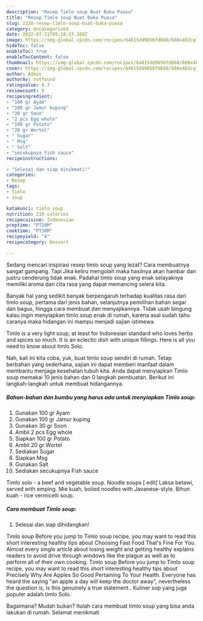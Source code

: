 ```yaml
---
description: "Resep Timlo soup Buat Buka Puasa"
title: "Resep Timlo soup Buat Buka Puasa"
slug: 2228-resep-timlo-soup-buat-buka-puasa
category: Uncategorized
date: 2022-07-21T05:18:27.268Z
image: https://img-global.cpcdn.com/recipes/64815dd9656fd668/680x482cq70/timlo-soup-foto-resep-utama.jpg
hideToc: false
enableToc: true
enableTocContent: false
thumbnail: https://img-global.cpcdn.com/recipes/64815dd9656fd668/680x482cq70/timlo-soup-foto-resep-utama.jpg
cover: https://img-global.cpcdn.com/recipes/64815dd9656fd668/680x482cq70/timlo-soup-foto-resep-utama.jpg
author: Admin
authorAv: notfound
ratingvalue: 4.7
reviewcount: 9
recipeingredient:
- "100 gr Ayam"
- "100 gr Jamur kuping"
- "30 gr Soon"
- "2 pcs Egg whole"
- "100 gr Potato"
- "20 gr Wortel"
- " Sugar"
- " Msg"
- " Salt"
- "secukupnya Fish sauce"
recipeinstructions:

- "Selesai dan siap dinikmati!"
categories:
- Resep
tags:
- timlo
- soup

katakunci: timlo soup 
nutrition: 210 calories
recipecuisine: Indonesian
preptime: "PT24M"
cooktime: "PT38M"
recipeyield: "4"
recipecategory: Dessert

---
```



Sedang mencari inspirasi resep timlo soup yang lezat? Cara membuatnya sangat gampang. Tapi Jika keliru mengolah maka hasilnya akan hambar dan justru cenderung tidak enak. Padahal timlo soup yang enak selayaknya memiliki aroma dan cita rasa yang dapat memancing selera kita.


Banyak hal yang sedikit banyak berpengaruh terhadap kualitas rasa dari timlo soup, pertama dari jenis bahan, selanjutnya pemilihan bahan segar dan bagus, hingga cara membuat dan menyajikannya. Tidak usah bingung kalau ingin menyiapkan timlo soup enak di rumah, karena asal sudah tahu caranya maka hidangan ini mampu menjadi sajian istimewa.

Timlo is a very light soup, at least for Indonesian standard who loves herbs and spices so much. It is an eclectic dish with unique fillings. Here is all you need to know about timlo Solo.


Nah, kali ini kita coba, yuk, buat timlo soup sendiri di rumah. Tetap berbahan yang sederhana, sajian ini dapat memberi manfaat dalam membantu menjaga kesehatan tubuh kita. Anda dapat menyiapkan Timlo soup memakai 10 jenis bahan dan 0 langkah pembuatan. Berikut ini langkah-langkah untuk membuat hidangannya.

<!--inarticleads1-->

##### Bahan-bahan dan bumbu yang harus ada untuk menyiapkan Timlo soup:

1. Gunakan 100 gr Ayam
1. Gunakan 100 gr Jamur kuping
1. Gunakan 30 gr Soon
1. Ambil 2 pcs Egg whole
1. Siapkan 100 gr Potato
1. Ambil 20 gr Wortel
1. Sediakan  Sugar
1. Siapkan  Msg
1. Gunakan  Salt
1. Sediakan secukupnya Fish sauce


Timlo solo - a beef and vegetable soup. Noodle soups [ edit] Laksa betawi, served with emping. Mie kuah, boiled noodles with Javanese-style. Bihun kuah - rice vermicelli soup. 

<!--inarticleads2-->

##### Cara membuat Timlo soup:


1. Selesai dan siap dihidangkan!

Timlo soup Before you jump to Timlo soup recipe, you may want to read this short interesting healthy tips about Choosing Fast Food That&#39;s Fine For You. Almost every single article about losing weight and getting healthy explains readers to avoid drive through windows like the plague as well as to perform all of their own cooking. Timlo soup Before you jump to Timlo soup recipe, you may want to read this short interesting healthy tips about Precisely Why Are Apples So Good Pertaining To Your Health. Everyone has heard the saying &#34;an apple a day will keep the doctor away&#34;, nevertheless the question is, is this genuinely a true statement.. Kuliner sop yang juga populer adalah timlo Solo. 

Bagaimana? Mudah bukan? Itulah cara membuat timlo soup yang bisa anda lakukan di rumah. Selamat menikmati
